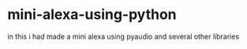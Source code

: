 # mini-alexa-using-python
in this i had made a mini alexa using pyaudio and several other libraries 
